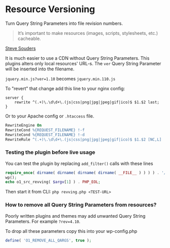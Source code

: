 # Resource Versioning

Turn Query String Parameters into file revision numbers.

> It’s important to make resources (images, scripts, stylesheets, etc.) cacheable.

[Steve Souders](http://www.stevesouders.com/blog/2008/08/23/revving-filenames-dont-use-querystring/)

It is much easier to use a CDN without Query String Parameters.
This plugins alters only local resources' URL-s.
The `ver` Query String Parameter will be inserted into the filename.

`jquery.min.js?ver=1.10` becomes `jquery.min.110.js`

To "revert" that change add this line to your nginx config:

```nginx
server {
    rewrite ^(.+)\.\d\d+\.(js|css|png|jpg|jpeg|gif|ico)$ $1.$2 last;
}
```

Or to your Apache config or `.htaccess` file.

```apache
RewriteEngine On
RewriteCond %{REQUEST_FILENAME} !-f
RewriteCond %{REQUEST_FILENAME} !-d
RewriteRule ^(.+)\.\d\d+\.(js|css|png|jpg|jpeg|gif|ico)$ $1.$2 [NC,L]
```

### Testing the plugin before live usage

You can test the plugin by replacing `add_filter()` calls with these lines

```php
require_once( dirname( dirname( dirname( dirname( __FILE__ ) ) ) ) . '/wp-load.php' );
wp();
echo o1_src_revving( $argv[1] ) . PHP_EOL;
```

Then start it from CLI: `php revving.php <TEST-URL>`

### How to remove all Query String Parameters from resources?

Poorly written plugins and themes may add unwanted Query String Parameters.
For example `?rev=4.10`.

To drop all these parameters copy this into your wp-config.php

```php
define( 'O1_REMOVE_ALL_QARGS', true );
```

